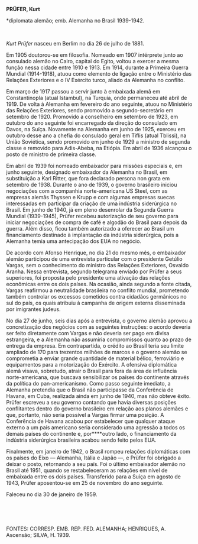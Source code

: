 **PRÜFER, Kurt**

\*diplomata alemão; emb. Alemanha no Brasil 1939-1942.

 

*Kurt Prüfer* nasceu em Berlim no dia 26 de julho de 1881.

Em 1905 doutorou-se em filosofia. Nomeado em 1907 intérprete junto ao
consulado alemão no Cairo, capital do Egito, voltou a exercer a mesma
função nessa cidade entre 1910 e 1913. Em 1914, durante a Primeira
Guerra Mundial (1914-1918), atuou como elemento de ligação entre o
Ministério das Relações Exteriores e o IV Exército turco, aliado da
Alemanha no conflito.

Em março de 1917 passou a servir junto à embaixada alemã em
Constantinopla (atual Istambul), na Turquia, onde permaneceu até abril
de 1919. De volta à Alemanha em fevereiro do ano seguinte, atuou no
Ministério das Relações Exteriores, sendo promovido a segundo-secretário
em setembro de 1920. Promovido a conselheiro em setembro de 1923, em
outubro do ano seguinte foi encarregado da direção do consulado em
Davos, na Suíça. Novamente na Alemanha em junho de 1925, exerceu em
outubro desse ano a chefia do consulado geral em Tiflis (atual Tblissi),
na União Soviética, sendo promovido em junho de 1929 a ministro de
segunda classe e removido para Adis-Abeba, na Etiópia. Em abril de 1936
alcançou o posto de ministro de primeira classe.

Em abril de 1939 foi nomeado embaixador para missões especiais e, em
junho seguinte, designado embaixador da Alemanha no Brasil, em
substituição a Karl Ritter, que fora declarado persona non grata em
setembro de 1938. Durante o ano de 1939, o governo brasileiro iniciou
negociações com a companhia norte-americana US Steel, com as empresas
alemãs Thyssen e Krupp e com algumas empresas suecas interessadas em
participar da criação de uma indústria siderúrgica no Brasil. Em junho
de 1940, já em pleno desenrolar da Segunda Guerra Mundial (1939-1945),
Prüfer recebeu autorização de seu governo para iniciar negociações de
compra de café e algodão do Brasil para depois da guerra. Além disso,
ficou também autorizado a oferecer ao Brasil um financiamento destinado
à implantação da indústria siderúrgica, pois a Alemanha temia uma
antecipação dos EUA no negócio.

De acordo com Afonso Henrique, no dia 21 do mesmo mês, o embaixador
alemão participou de uma entrevista particular com o presidente Getúlio
Vargas, sem o conhecimento do ministro das Relações Exteriores, Osvaldo
Aranha. Nessa entrevista, segundo telegrama enviado por Prüfer a seus
superiores, foi proposta pelo presidente uma ativação das relações
econômicas entre os dois países. Na ocasião, ainda segundo a fonte
citada, Vargas reafirmou a neutralidade brasileira no conflito mundial,
prometendo também controlar os excessos cometidos contra cidadãos
germânicos no sul do país, os quais atribuiu à campanha de origem
externa disseminada por imigrantes judeus.

No dia 27 de junho, seis dias após a entrevista, o governo alemão
aprovou a concretização dos negócios com as seguintes instruções: o
acordo deveria ser feito diretamente com Vargas e não deveria ser pago
em divisa estrangeira, e a Alemanha não assumiria compromissos quanto ao
prazo de entrega da empresa. Em contrapartida, o crédito ao Brasil teria
seu limite ampliado de 170 para trezentos milhões de marcos e o governo
alemão se comprometia a enviar grande quantidade de material bélico,
ferroviário e equipamentos para a motorização do Exército. A ofensiva
diplomática alemã visava, sobretudo, atrair o Brasil para fora da área
de influência norte-americana, que buscava sensibilizar os países do
continente através da política do pan-americanismo. Como passo seguinte
imediato, a Alemanha pretendia que o Brasil não participasse da
Conferência de Havana, em Cuba, realizada ainda em junho de 1940, mas
não obteve êxito. Prüfer escreveu a seu governo contando que havia
diversas posições conflitantes dentro do governo brasileiro em relação
aos planos alemães e que, portanto, não seria possível a Vargas firmar
uma posição. A Conferência de Havana acabou por estabelecer que qualquer
ataque externo a um país americano seria considerado uma agressão a
todos os demais países do continente e, por****outro lado, o
financiamento da indústria siderúrgica brasileira acabou sendo feito
pelos EUA.

Finalmente, em janeiro de 1942, o Brasil rompeu relações diplomáticas
com os países do Eixo — Alemanha, Itália e Japão —, e Prüfer foi
obrigado a deixar o posto, retornando a seu país. Foi o último
embaixador alemão no Brasil até 1951, quando se restabeleceram as
relações em nível de embaixada entre os dois países. Transferido para a
Suíça em agosto de 1943, Prüfer aposentou-se em 25 de novembro do ano
seguinte.

Faleceu no dia 30 de janeiro de 1959.

 

 

FONTES: CORRESP. EMB. REP. FED. ALEMANHA; HENRIQUES, A. Ascensão; SILVA,
H. 1939.

 
